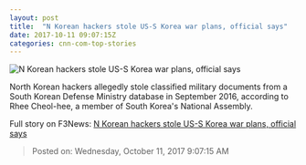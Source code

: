 ```yaml
---
layout: post
title:  "N Korean hackers stole US-S Korea war plans, official says"
date: 2017-10-11 09:07:15Z
categories: cnn-com-top-stories
---
```


![N Korean hackers stole US-S Korea war plans, official says](http://i2.cdn.cnn.com/cnnnext/dam/assets/170331162453-north-korea-hacking-super-tease.jpg)

North Korean hackers allegedly stole classified military documents from a South Korean Defense Ministry database in September 2016, according to Rhee Cheol-hee, a member of South Korea's National Assembly.


Full story on F3News: [N Korean hackers stole US-S Korea war plans, official says](http://www.f3nws.com/n/kkcVYD)

> Posted on: Wednesday, October 11, 2017 9:07:15 AM
